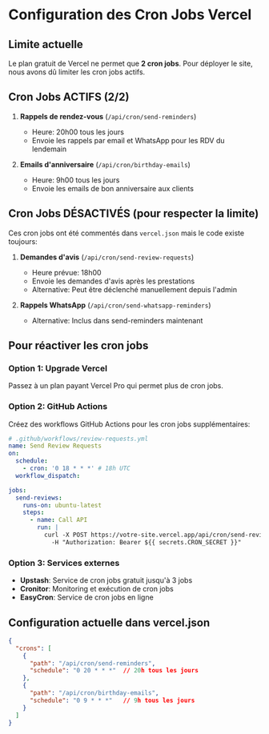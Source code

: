 # Configuration des Cron Jobs Vercel

## Limite actuelle
Le plan gratuit de Vercel ne permet que **2 cron jobs**. Pour déployer le site, nous avons dû limiter les cron jobs actifs.

## Cron Jobs ACTIFS (2/2)
1. **Rappels de rendez-vous** (`/api/cron/send-reminders`)
   - Heure: 20h00 tous les jours
   - Envoie les rappels par email et WhatsApp pour les RDV du lendemain

2. **Emails d'anniversaire** (`/api/cron/birthday-emails`)
   - Heure: 9h00 tous les jours
   - Envoie les emails de bon anniversaire aux clients

## Cron Jobs DÉSACTIVÉS (pour respecter la limite)
Ces cron jobs ont été commentés dans `vercel.json` mais le code existe toujours:

1. **Demandes d'avis** (`/api/cron/send-review-requests`)
   - Heure prévue: 18h00
   - Envoie les demandes d'avis après les prestations
   - Alternative: Peut être déclenché manuellement depuis l'admin

2. **Rappels WhatsApp** (`/api/cron/send-whatsapp-reminders`)
   - Alternative: Inclus dans send-reminders maintenant

## Pour réactiver les cron jobs
### Option 1: Upgrade Vercel
Passez à un plan payant Vercel Pro qui permet plus de cron jobs.

### Option 2: GitHub Actions
Créez des workflows GitHub Actions pour les cron jobs supplémentaires:

```yaml
# .github/workflows/review-requests.yml
name: Send Review Requests
on:
  schedule:
    - cron: '0 18 * * *' # 18h UTC
  workflow_dispatch:

jobs:
  send-reviews:
    runs-on: ubuntu-latest
    steps:
      - name: Call API
        run: |
          curl -X POST https://votre-site.vercel.app/api/cron/send-review-requests \
            -H "Authorization: Bearer ${{ secrets.CRON_SECRET }}"
```

### Option 3: Services externes
- **Upstash**: Service de cron jobs gratuit jusqu'à 3 jobs
- **Cronitor**: Monitoring et exécution de cron jobs
- **EasyCron**: Service de cron jobs en ligne

## Configuration actuelle dans vercel.json
```json
{
  "crons": [
    {
      "path": "/api/cron/send-reminders",
      "schedule": "0 20 * * *"  // 20h tous les jours
    },
    {
      "path": "/api/cron/birthday-emails",
      "schedule": "0 9 * * *"   // 9h tous les jours
    }
  ]
}
```